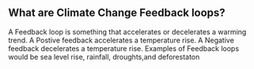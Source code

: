 ## What are Climate Change Feedback loops?

A Feedback loop is something that accelerates or decelerates a warming trend. A Postive feedback accelerates a temperature rise. A Negative feedback decelerates a temperature rise. Examples of Feedback loops would be sea level rise, rainfall, droughts,and deforestaton
